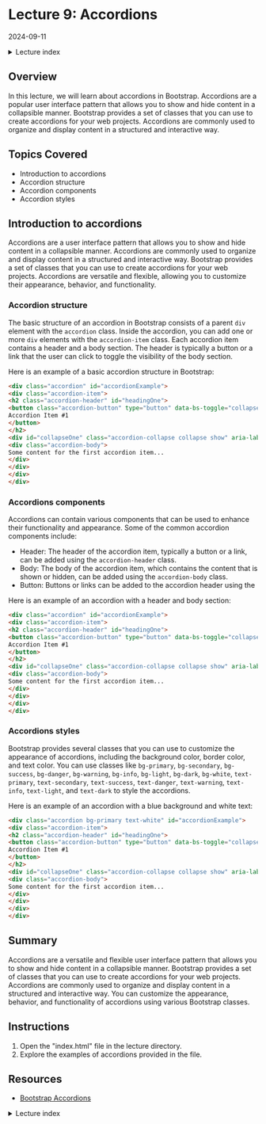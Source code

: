 # Lecture 9: Accordions
2024-09-11

<!--html_preserve--><details>
  <summary>Lecture index</summary>

- [Lecture 1: Introduction and Setup of Bootstrap 5](/lectures/lecture_01/lecture_01.md)
- [Lecture 2: Typography and Colors](/lectures/lecture_02/lecture_02.md)
- [Lecture 3: Buttons](/lectures/lecture_03/lecture_03.md)
- [Lecture 4: Utility Classes](/lectures/lecture_04/lecture_04.md)
- [Lecture 5: Containers](/lectures/lecture_05/lecture_05.md)
- [Lecture 6: Grid Layout](/lectures/lecture_06/lecture_06.md)
- [Lecture 7: Navbars and Forms](/lectures/lecture_07/lecture_07.md)
- [Lecture 8: Cards](/lectures/lecture_08/lecture_08.md)
- [Lecture 9: Accordions](/lectures/lecture_09/lecture_09.md)
- [Lecture 10: List Groups](/lectures/lecture_10/lecture_10.md)
- [Lecture 11: Icons](/lectures/lecture_11/lecture_11.md)
- [Lecture 12: Tooltips and Popovers](/lectures/lecture_12/lecture_12.md)
- [Lecture 13: Modals](/lectures/lecture_13/lecture_13.md)

</details><!--/html_preserve-->


## Overview

In this lecture, we will learn about accordions in Bootstrap. Accordions are a
popular user interface pattern that allows you to show and hide content in a
collapsible manner. Bootstrap provides a set of classes that you can use to
create accordions for your web projects. Accordions are commonly used to
organize and display content in a structured and interactive way.


## Topics Covered

- Introduction to accordions
- Accordion structure
- Accordion components
- Accordion styles

## Introduction to accordions

Accordions are a user interface pattern that allows you to show and hide content
in a collapsible manner. Accordions are commonly used to organize and display
content in a structured and interactive way. Bootstrap provides a set of classes
that you can use to create accordions for your web projects. Accordions are
versatile and flexible, allowing you to customize their appearance, behavior,
and functionality.

### Accordion structure

The basic structure of an accordion in Bootstrap consists of a parent `div`
element with the `accordion` class. Inside the accordion, you can add one or
more `div` elements with the `accordion-item` class. Each accordion item
contains a header and a body section. The header is typically a button or a link
that the user can click to toggle the visibility of the body section.


Here is an example of a basic accordion structure in Bootstrap:

```html
<div class="accordion" id="accordionExample">
<div class="accordion-item">
<h2 class="accordion-header" id="headingOne">
<button class="accordion-button" type="button" data-bs-toggle="collapse" data-bs-target="#collapseOne" aria-expanded="true" aria-controls="collapseOne">
Accordion Item #1
</button>
</h2>
<div id="collapseOne" class="accordion-collapse collapse show" aria-labelledby="headingOne" data-bs-parent="#accordionExample">
<div class="accordion-body">
Some content for the first accordion item...
</div>
</div>
</div>
</div>
```

### Accordions components

Accordions can contain various components that can be used to enhance their
functionality and appearance. Some of the common accordion components include:

- Header: The header of the accordion item, typically a button or a link, can be
added using the `accordion-header` class.
- Body: The body of the accordion item, which contains the content that is
shown or hidden, can be added using the `accordion-body` class.
- Button: Buttons or links can be added to the accordion header using the

Here is an example of an accordion with a header and body section:

```html
<div class="accordion" id="accordionExample">
<div class="accordion-item">
<h2 class="accordion-header" id="headingOne">
<button class="accordion-button" type="button" data-bs-toggle="collapse" data-bs-target="#collapseOne" aria-expanded="true" aria-controls="collapseOne">
Accordion Item #1
</button>
</h2>
<div id="collapseOne" class="accordion-collapse collapse show" aria-labelledby="headingOne" data-bs-parent="#accordionExample">
<div class="accordion-body">
Some content for the first accordion item...
</div>
</div>
</div>
</div>
```

### Accordions styles

Bootstrap provides several classes that you can use to customize the appearance
of accordions, including the background color, border color, and text color. You
can use classes like `bg-primary`, `bg-secondary`, `bg-success`, `bg-danger`,
`bg-warning`, `bg-info`, `bg-light`, `bg-dark`, `bg-white`, `text-primary`,
`text-secondary`, `text-success`, `text-danger`, `text-warning`, `text-info`,
`text-light`, and `text-dark` to style the accordions.


Here is an example of an accordion with a blue background and white text:

```html
<div class="accordion bg-primary text-white" id="accordionExample">
<div class="accordion-item">
<h2 class="accordion-header" id="headingOne">
<button class="accordion-button" type="button" data-bs-toggle="collapse" data-bs-target="#collapseOne" aria-expanded="true" aria-controls="collapseOne">
Accordion Item #1
</button>
</h2>
<div id="collapseOne" class="accordion-collapse collapse show" aria-labelledby="headingOne" data-bs-parent="#accordionExample">
<div class="accordion-body">
Some content for the first accordion item...
</div>
</div>
</div>
</div>
```

## Summary

Accordions are a versatile and flexible user interface pattern that allows you to
show and hide content in a collapsible manner. Bootstrap provides a set of
classes that you can use to create accordions for your web projects. Accordions
are commonly used to organize and display content in a structured and interactive
way. You can customize the appearance, behavior, and functionality of accordions
using various Bootstrap classes.


## Instructions

1. Open the "index.html" file in the lecture directory.
1. Explore the examples of accordions provided in the file.

## Resources

- [Bootstrap Accordions](https://getbootstrap.com/docs/5.1/components/accordion/)



<!--html_preserve--><details>
  <summary>Lecture index</summary>

- [Lecture 1: Introduction and Setup of Bootstrap 5](/lectures/lecture_01/lecture_01.md)
- [Lecture 2: Typography and Colors](/lectures/lecture_02/lecture_02.md)
- [Lecture 3: Buttons](/lectures/lecture_03/lecture_03.md)
- [Lecture 4: Utility Classes](/lectures/lecture_04/lecture_04.md)
- [Lecture 5: Containers](/lectures/lecture_05/lecture_05.md)
- [Lecture 6: Grid Layout](/lectures/lecture_06/lecture_06.md)
- [Lecture 7: Navbars and Forms](/lectures/lecture_07/lecture_07.md)
- [Lecture 8: Cards](/lectures/lecture_08/lecture_08.md)
- [Lecture 9: Accordions](/lectures/lecture_09/lecture_09.md)
- [Lecture 10: List Groups](/lectures/lecture_10/lecture_10.md)
- [Lecture 11: Icons](/lectures/lecture_11/lecture_11.md)
- [Lecture 12: Tooltips and Popovers](/lectures/lecture_12/lecture_12.md)
- [Lecture 13: Modals](/lectures/lecture_13/lecture_13.md)

</details><!--/html_preserve-->

